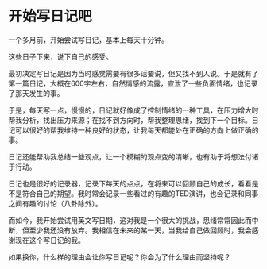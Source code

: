 # 开始写日记吧

一个多月前，开始尝试写日记，基本上每天十分钟。

这些日子下来，说下自己的感受。

最初决定写日记是因为当时感觉需要有很多话要说，但又找不到人说。于是就有了第一篇日记，大概在600字左右，自然情感的流露，宣泄了一些负面情绪，也记录了那天发生的事。

于是，每天写一点，慢慢的，日记就好像成了控制情绪的一种工具，在压力增大时帮我分析，找出压力来源；在找不到方向时，帮我整理思绪，找到下一个目标。日记可以很好的帮我维持一种良好的状态，让我每天都能处在正确的方向上做正确的事。

日记还能帮助我总结一些观点，让一个模糊的观点变的清晰，也有助于将想法付诸于行动。

日记也是很好的记录器，记录下每天的点点，在将来可以回顾自己的成长，看看是不是符合自己的期望。我时常会记录一些看过的有趣的TED演讲，也会记录和同事之间有趣的讨论（八卦除外）。

而如今，我开始尝试用英文写日期，这对我是一个很大的挑战，思绪常常因此而中断，但至少我还没有放弃。我相信在未来的某一天，当我给自己做回顾时，我会感谢现在这个写日记的我。

如果换你，什么样的理由会让你写日记呢？你会为了什么理由而坚持呢？
